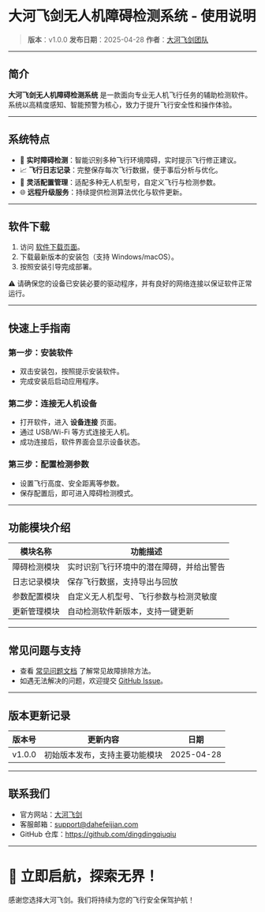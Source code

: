 # 大河飞剑无人机障碍检测系统 - 使用说明

> **版本**：v1.0.0
>  **发布日期**：2025-04-28
>  **作者**：[大河飞剑团队](https://github.com/dingdingqiuqiu)

------

## 简介

**大河飞剑无人机障碍检测系统** 是一款面向专业无人机飞行任务的辅助检测软件。系统以高精度感知、智能预警为核心，致力于提升飞行安全性和操作体验。

------

## 系统特点

- 🚁 **实时障碍检测**：智能识别多种飞行环境障碍，实时提示飞行修正建议。
- 📈 **飞行日志记录**：完整保存每次飞行数据，便于事后分析与优化。
- 🔧 **灵活配置管理**：适配多种无人机型号，自定义飞行与检测参数。
- 🌐 **远程升级服务**：持续提供检测算法优化与软件更新。

------

## 软件下载

1. 访问 [软件下载页面](https://github.com/dingdingqiuqiu)。
2. 下载最新版本的安装包（支持 Windows/macOS）。
3. 按照安装引导完成部署。

⚠️ 请确保您的设备已安装必要的驱动程序，并有良好的网络连接以保证软件正常运行。

------

## 快速上手指南

### 第一步：安装软件

- 双击安装包，按照提示安装软件。
- 完成安装后启动应用程序。

### 第二步：连接无人机设备

- 打开软件，进入 **设备连接** 页面。
- 通过 USB/Wi-Fi 等方式连接无人机。
- 成功连接后，软件界面会显示设备状态。

### 第三步：配置检测参数

- 设置飞行高度、安全距离等参数。
- 保存配置后，即可进入障碍检测模式。

------

## 功能模块介绍

| 模块名称     | 功能描述                                 |
| ------------ | ---------------------------------------- |
| 障碍检测模块 | 实时识别飞行环境中的潜在障碍，并给出警告 |
| 日志记录模块 | 保存飞行数据，支持导出与回放             |
| 参数配置模块 | 自定义无人机型号、飞行参数与检测灵敏度   |
| 更新管理模块 | 自动检测软件新版本，支持一键更新         |

------

## 常见问题与支持

- 查看 [常见问题文档](https://dingdingqiuqiu.github.io/gcsj/) 了解常见故障排除方法。
- 如遇无法解决的问题，欢迎提交 [GitHub Issue](https://github.com/dingdingqiuqiu/WebSite/issues)。

------

## 版本更新记录

| 版本号 | 更新内容                       | 日期       |
| ------ | ------------------------------ | ---------- |
| v1.0.0 | 初始版本发布，支持主要功能模块 | 2025-04-28 |

------

## 联系我们

- 官方网站：[大河飞剑](https://dingdingqiuqiu.github.io/gcsj/)
- 客服邮箱：support@dahefeijian.com
- GitHub 仓库：https://github.com/dingdingqiuqiu

------

# 🚀 立即启航，探索无界！

感谢您选择大河飞剑。我们将持续为您的飞行安全保驾护航！

